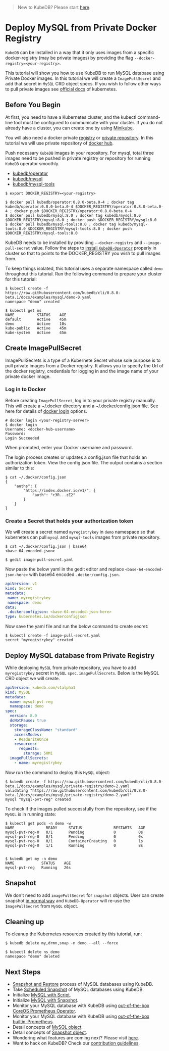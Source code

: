 
> New to KubeDB? Please start [here](/docs/guides/README.md).

# Deploy MySQL from Private Docker Registry
`KubeDB` can be installed in a way that it only uses images from a specific docker-registry (may be private images) by providing the flag `--docker-registry=<your-registry>`.

This tutorial will show you how to use KubeDB to run MySQL database using Private Docker images. In this tutorial we will create a `ImagePullSecret` and add that secret in `MySQL` CRD object specs. If you wish to follow other ways to pull private images see [official docs](https://kubernetes.io/docs/concepts/containers/images/) of kubernetes.

## Before You Begin
At first, you need to have a Kubernetes cluster, and the kubectl command-line tool must be configured to communicate with your cluster. If you do not already have a cluster, you can create one by using [Minikube](https://github.com/kubernetes/minikube).

You will also need a docker private [registry](https://docs.docker.com/registry/) or [private repository](https://docs.docker.com/docker-hub/repos/#private-repositories).  In this tutorial we will use private repository of [docker hub](https://hub.docker.com/).

Push necessary `KubeDB` images in your repository. For mysql, total three images need to be pushed in private registry or repository for running `KubeDB` operator smoothly.

 - [kubedb/operator](https://hub.docker.com/r/kubedb/operator)
 - [kubedb/mysql](https://hub.docker.com/r/kubedb/mysql)
 - [kubedb/mysql-tools](https://hub.docker.com/r/kubedb/mysql-tools)


```console
$ export DOCKER_REGISTRY=<your-registry>

$ docker pull kubedb/operator:0.8.0-beta.0-4 ; docker tag kubedb/operator:0.8.0-beta.0-4 $DOCKER_REGISTRY/operator:0.8.0-beta.0-4 ; docker push $DOCKER_REGISTRY/operator:0.8.0-beta.0-4
$ docker pull kubedb/mysql:8.0 ; docker tag kubedb/mysql:8.0 $DOCKER_REGISTRY/mysql:8.0 ; docker push $DOCKER_REGISTRY/mysql:8.0
$ docker pull kubedb/mysql-tools:8.0 ; docker tag kubedb/mysql-tools:8.0 $DOCKER_REGISTRY/mysql-tools:8.0 ; docker push $DOCKER_REGISTRY/mysql-tools:8.0
```

KubeDB needs to be installed by providing `--docker-registry` and `--image-pull-secret` value. Follow the steps to [install `KubeDB-Operator`](/docs/setup/install.md) properly in cluster so that to points to the DOCKER_REGISTRY you wish to pull images from.

To keep things isolated, this tutorial uses a separate namespace called `demo` throughout this tutorial. Run the following command to prepare your cluster for this tutorial:

```console
$ kubectl create -f https://raw.githubusercontent.com/kubedb/cli/0.8.0-beta.1/docs/examples/mysql/demo-0.yaml
namespace "demo" created

$ kubectl get ns
NAME          STATUS    AGE
default       Active    45m
demo          Active    10s
kube-public   Active    45m
kube-system   Active    45m
```

## Create ImagePullSecret
ImagePullSecrets is a type of a Kubernete Secret whose sole purpose is to pull private images from a Docker registry. It allows you to specify the Url of the docker registry, credentials for logging in and the image name of your private docker image.

### Log in to Docker
Before creating `ImagePullSecret`, log in to your private registry manually. This will create a ~/.docker directory and a ~/.docker/config.json file. See here for details of [docker login](https://docs.docker.com/engine/reference/commandline/login/) options.

```console
# docker login <your-registry-server>
$ docker login
Username: <docker-hub-username>
Password:
Login Succeeded
```

When prompted, enter your Docker username and password.

The login process creates or updates a config.json file that holds an authorization token.
View the config.json file. The output contains a section similar to this:

```console
$ cat ~/.docker/config.json
{
    "auths": {
        "https://index.docker.io/v1/": {
            "auth": "c3R...zE2"
        }
    }
}
```

### Create a Secret that holds your authorization token
We will create a secret named `myregistrykey` in `demo` namespace so that kubernetes can pull `mysql` and `mysql-tools` images from private repository.

```console
$ cat ~/.docker/config.json | base64
<base-64-encoded-json>

$ gedit image-pull-secret.yaml
```


Now paste the below yaml in the gedit editor and replace `<base-64-encoded-json-here>` with base64 encoded `.docker/config.json`.

```yaml
apiVersion: v1
kind: Secret
metadata:
 name: myregistrykey
 namespace: demo
data:
 .dockerconfigjson: <base-64-encoded-json-here>
type: kubernetes.io/dockerconfigjson
```
Now save the yaml file and run the below command to create secret:

```console
$ kubectl create -f image-pull-secret.yaml
secret "myregistrykey" created
```

## Deploy MySQL database from Private Registry
While deploying `MySQL` from private repository, you have to add `myregistrykey` secret in `MySQL` `spec.imagePullSecrets`.
Below is the MySQL CRD object we will create.
```yaml
apiVersion: kubedb.com/v1alpha1
kind: MySQL
metadata:
  name: mysql-pvt-reg
  namespace: demo
spec:
  version: 8.0
  doNotPause: true
  storage:
    storageClassName: "standard"
    accessModes:
    - ReadWriteOnce
    resources:
      requests:
        storage: 50Mi
  imagePullSecrets:
    - name: myregistrykey
```
Now run the command to deploy this `MySQL` object:

```console
$ kubedb create -f https://raw.githubusercontent.com/kubedb/cli/0.8.0-beta.1/docs/examples/mysql/private-registry/demo-2.yaml
validating "https://raw.githubusercontent.com/kubedb/cli/0.8.0-beta.1/docs/examples/mysql/private-registry/demo-2.yaml"
mysql "mysql-pvt-reg" created
```

To check if the images pulled successfully from the repository, see if the `MySQL` is in running state:

```console
$ kubectl get pods -n demo -w
NAME              READY     STATUS              RESTARTS   AGE
mysql-pvt-reg-0   0/1       Pending             0          0s
mysql-pvt-reg-0   0/1       Pending             0          0s
mysql-pvt-reg-0   0/1       ContainerCreating   0          1s
mysql-pvt-reg-0   1/1       Running             0          8s


$ kubedb get my -n demo
NAME            STATUS    AGE
mysql-pvt-reg   Running   26s
```


## Snapshot
We don't need to add `imagePullSecret` for `snapshot` objects.
User can create snapshot [in normal way](/docs/guides/mysql/snapshot/backup-and-restore.md) and `KubeDB-Operator` will re-use the `ImagePullSecret` from `MySQL` object.

## Cleaning up
To cleanup the Kubernetes resources created by this tutorial, run:

```console
$ kubedb delete my,drmn,snap -n demo --all --force

$ kubectl delete ns demo
namespace "demo" deleted
```


## Next Steps
- [Snapshot and Restore](/docs/guides/mysql/snapshot/backup-and-restore.md) process of MySQL databases using KubeDB.
- Take [Scheduled Snapshot](/docs/guides/mysql/snapshot/scheduled-backup.md) of MySQL databases using KubeDB.
- Initialize [MySQL with Script](/docs/guides/mysql/initialization/using-script.md).
- Initialize [MySQL with Snapshot](/docs/guides/mysql/initialization/using-snapshot.md).
- Monitor your MySQL database with KubeDB using [out-of-the-box CoreOS Prometheus Operator](/docs/guides/mysql/monitoring/using-coreos-prometheus-operator.md).
- Monitor your MySQL database with KubeDB using [out-of-the-box builtin-Prometheus](/docs/guides/mysql/monitoring/using-builtin-prometheus.md).
- Detail concepts of [MySQL object](/docs/concepts/databases/mysql.md).
- Detail concepts of [Snapshot object](/docs/concepts/snapshot.md).
- Wondering what features are coming next? Please visit [here](/docs/roadmap.md).
- Want to hack on KubeDB? Check our [contribution guidelines](/docs/CONTRIBUTING.md).
